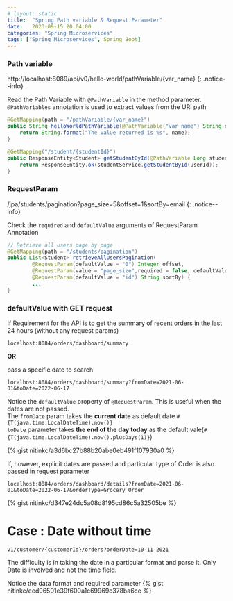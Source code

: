 ```yaml
---
# layout: static
title:  "Spring Path variable & Request Parameter"
date:   2023-09-15 20:04:00
categories: "Spring Microservices"
tags: ["Spring Microservices", Spring Boot]
---
```



### Path variable

http://localhost:8089/api/v0/hello-world/pathVariable/{var_name}
{: .notice--info}

Read the Path Variable with `@PathVariable` in the method parameter. `@PathVariables` annotation is used to extract values from the URI path

```java
@GetMapping(path = "/pathVariable/{var_name}")
public String helloWorldPathVariable(@PathVariable("var_name") String name) {
    return String.format("The Value returned is %s", name);
}

@GetMapping("/student/{studentId}")
public ResponseEntity<Student> getStudentById(@PathVariable Long studentId) {
    return ResponseEntity.ok(studentService.getStudentById(userId));
}
```

### RequestParam

/jpa/students/pagination?page_size=5&offset=1&sortBy=email
{: .notice--info}

Check the `required` and `defaultValue` arguments of RequestParam Annotation

```java
// Retrieve all users page by page
@GetMapping(path = "/students/pagination")
public List<Student> retrieveAllUsersPagination(
        @RequestParam(defaultValue = "0") Integer offset,
        @RequestParam(value = "page_size",required = false, defaultValue = "10") Integer pageSize,
        @RequestParam(defaultValue = "id") String sortBy) {
        ...
}
```

### defaultValue with GET request

If Requirement for the API is to get the summary of recent orders in the last 24 hours (without any request params)
```
localhost:8084/orders/dashboard/summary
```

**OR** 

pass a specific date to search
```
localhost:8084/orders/dashboard/summary?fromDate=2021-06-01&toDate=2022-06-17
```

Notice the `defaultValue` property of `@RequestParam`. This is useful when the dates are not passed.
<br>
The `fromDate` param takes the **current date** as default date `#{T(java.time.LocalDateTime).now()}` 
<br>
`toDate` parameter takes **the end of the day today** as the default vale(`#{T(java.time.LocalDateTime).now().plusDays(1)}`)

{% gist nitinkc/a3d6bc27b88b20abe0eb491f107930a0 %}

If, however, explicit dates are passed and particular type of Order is also passed in request parameter

```
localhost:8084/orders/dashboard/details?fromDate=2021-06-01&toDate=2022-06-17&orderType=Grocery Order
```

{% gist nitinkc/d347e24dc5a08d8195cd86c5a32505be %}


# Case : Date without time 

```
v1/customer/{customerId}/orders?orderDate=10-11-2021
```

The difficulty is in taking the date in a particular format and parse it.
Only Date is involved and not the time field.

Notice the data format and required parameter
{% gist nitinkc/eed96501e39f600a1c69969c378ba6ce %}


